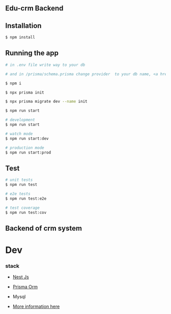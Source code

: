## Edu-crm Backend


## Installation

```bash
$ npm install
```

## Running the app

```bash
# in .env file write way to your db

# and in /prisma/schema.prisma change provider  to your db name, <a href="https://www.prisma.io/docs/orm/overview/databases/mysql" target="_blank">View more here!</a>

$ npm i

$ npx prisma init 

$ npx prisma migrate dev --name init

$ npm run start 

# development
$ npm run start

# watch mode
$ npm run start:dev

# production mode
$ npm run start:prod
```

## Test

```bash
# unit tests
$ npm run test

# e2e tests
$ npm run test:e2e

# test coverage
$ npm run test:cov
```
## Backend of crm system







# Dev

### stack
* [Nest Js](https://nestjs.com/)
* [Prisma Orm](https://www.prisma.io/)
* Mysql


* [More information here](https://docs.nestjs.com/recipes/prisma)
